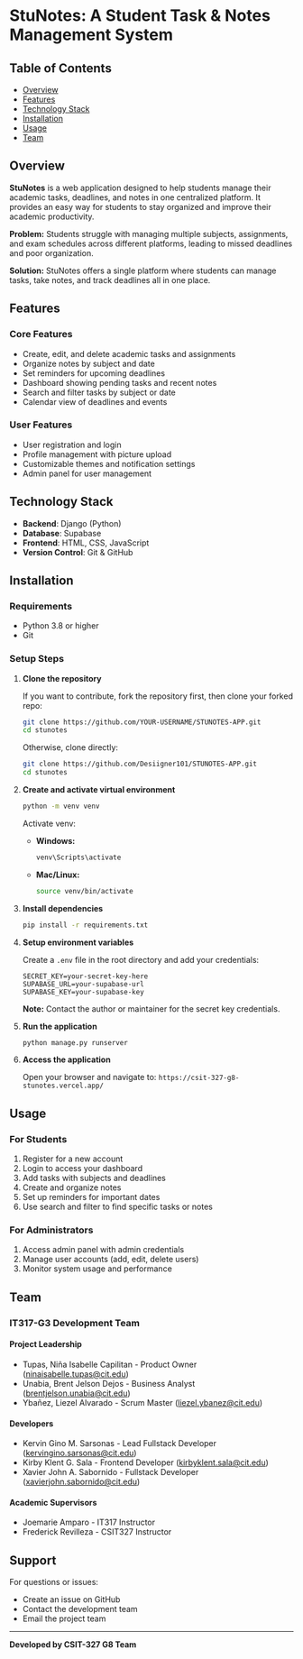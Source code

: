 # StuNotes: A Student Task & Notes Management System

## Table of Contents
- [Overview](#overview)
- [Features](#features)
- [Technology Stack](#technology-stack)
- [Installation](#installation)
- [Usage](#usage)
- [Team](#team)

## Overview
**StuNotes** is a web application designed to help students manage their academic tasks, deadlines, and notes in one centralized platform. It provides an easy way for students to stay organized and improve their academic productivity.

**Problem:** Students struggle with managing multiple subjects, assignments, and exam schedules across different platforms, leading to missed deadlines and poor organization.

**Solution:** StuNotes offers a single platform where students can manage tasks, take notes, and track deadlines all in one place.

## Features

### Core Features
- Create, edit, and delete academic tasks and assignments
- Organize notes by subject and date
- Set reminders for upcoming deadlines
- Dashboard showing pending tasks and recent notes
- Search and filter tasks by subject or date
- Calendar view of deadlines and events

### User Features
- User registration and login
- Profile management with picture upload
- Customizable themes and notification settings
- Admin panel for user management

## Technology Stack
- **Backend**: Django (Python)
- **Database**: Supabase
- **Frontend**: HTML, CSS, JavaScript
- **Version Control**: Git & GitHub

## Installation

### Requirements
- Python 3.8 or higher
- Git

### Setup Steps

1. **Clone the repository**
   
   If you want to contribute, fork the repository first, then clone your forked repo:
   ```bash
   git clone https://github.com/YOUR-USERNAME/STUNOTES-APP.git
   cd stunotes
   ```
   
   Otherwise, clone directly:
   ```bash
   git clone https://github.com/Desiigner101/STUNOTES-APP.git
   cd stunotes
   ```

2. **Create and activate virtual environment**
   ```bash
   python -m venv venv
   ```
   
   Activate venv:
   - **Windows:**
     ```bash
     venv\Scripts\activate
     ```
   - **Mac/Linux:**
     ```bash
     source venv/bin/activate
     ```

3. **Install dependencies**
   ```bash
   pip install -r requirements.txt
   ```

4. **Setup environment variables**
   
   Create a `.env` file in the root directory and add your credentials:
   ```env
   SECRET_KEY=your-secret-key-here
   SUPABASE_URL=your-supabase-url
   SUPABASE_KEY=your-supabase-key
   ```
   
   **Note:** Contact the author or maintainer for the secret key credentials.

5. **Run the application**
   ```bash
   python manage.py runserver
   ```

6. **Access the application**
   
   Open your browser and navigate to: `https://csit-327-g8-stunotes.vercel.app/`

## Usage

### For Students
1. Register for a new account
2. Login to access your dashboard
3. Add tasks with subjects and deadlines
4. Create and organize notes
5. Set up reminders for important dates
6. Use search and filter to find specific tasks or notes

### For Administrators
1. Access admin panel with admin credentials
2. Manage user accounts (add, edit, delete users)
3. Monitor system usage and performance

## Team

### IT317-G3 Development Team

#### Project Leadership
- Tupas, Niña Isabelle Capilitan - Product Owner (ninaisabelle.tupas@cit.edu)
- Unabia, Brent Jelson Dejos - Business Analyst (brentjelson.unabia@cit.edu)
- Ybañez, Liezel Alvarado - Scrum Master (liezel.ybanez@cit.edu)

#### Developers
- Kervin Gino M. Sarsonas - Lead Fullstack Developer (kervingino.sarsonas@cit.edu)
- Kirby Klent G. Sala - Frontend Developer (kirbyklent.sala@cit.edu)
- Xavier John A. Sabornido - Fullstack Developer (xavierjohn.sabornido@cit.edu)

#### Academic Supervisors
- Joemarie Amparo - IT317 Instructor
- Frederick Revilleza - CSIT327 Instructor

## Support
For questions or issues:
- Create an issue on GitHub
- Contact the development team
- Email the project team

---
**Developed by CSIT-327 G8 Team**
